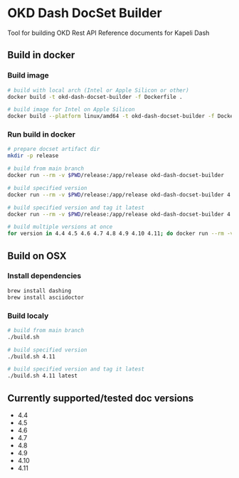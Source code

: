 # OKD Dash DocSet Builder

Tool for building OKD Rest API Reference documents for Kapeli Dash

## Build in docker

### Build image

```bash
# build with local arch (Intel or Apple Silicon or other)
docker build -t okd-dash-docset-builder -f Dockerfile .

# build image for Intel on Apple Silicon
docker build --platform linux/amd64 -t okd-dash-docset-builder -f Dockerfile .
```

### Run build in docker

```bash
# prepare docset artifact dir
mkdir -p release

# build from main branch
docker run --rm -v $PWD/release:/app/release okd-dash-docset-builder

# build specified version
docker run --rm -v $PWD/release:/app/release okd-dash-docset-builder 4.11

# build specified version and tag it latest
docker run --rm -v $PWD/release:/app/release okd-dash-docset-builder 4.11 latest

# build multiple versions at once
for version in 4.4 4.5 4.6 4.7 4.8 4.9 4.10 4.11; do docker run --rm -v $PWD/release:/app/release okd-dash-docset-builder $version&; done
```

## Build on OSX

### Install dependencies

```bash
brew install dashing
brew install asciidoctor
```

### Build localy

```bash
# build from main branch
./build.sh

# build specified version
./build.sh 4.11

# build specified version and tag it latest
./build.sh 4.11 latest
```

## Currently supported/tested doc versions

* 4.4
* 4.5
* 4.6
* 4.7
* 4.8
* 4.9
* 4.10
* 4.11
